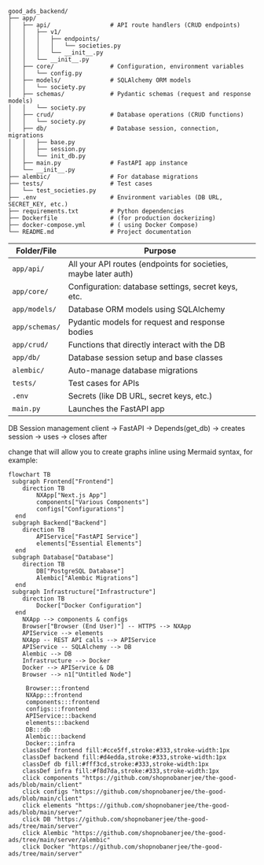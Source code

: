 ```plaintext
good_ads_backend/
├── app/
│   ├── api/                 # API route handlers (CRUD endpoints)
│   │   ├── v1/
│   │   │   ├── endpoints/
│   │   │   │   └── societies.py
│   │   │   └── __init__.py
│   │   └── __init__.py
│   ├── core/                # Configuration, environment variables
│   │   └── config.py
│   ├── models/              # SQLAlchemy ORM models
│   │   └── society.py
│   ├── schemas/             # Pydantic schemas (request and response models)
│   │   └── society.py
│   ├── crud/                # Database operations (CRUD functions)
│   │   └── society.py
│   ├── db/                  # Database session, connection, migrations
│   │   ├── base.py
│   │   ├── session.py
│   │   └── init_db.py
│   ├── main.py              # FastAPI app instance
│   └── __init__.py
├── alembic/                 # For database migrations
├── tests/                   # Test cases
│   └── test_societies.py
├── .env                     # Environment variables (DB URL, SECRET_KEY, etc.)
├── requirements.txt         # Python dependencies
├── Dockerfile               # (for production dockerizing)
├── docker-compose.yml       # ( using Docker Compose)
└── README.md                # Project documentation
```



| Folder/File      | Purpose                                                         |
| ---------------- | --------------------------------------------------------------- |
| `app/api/`     | All your API routes (endpoints for societies, maybe later auth) |
| `app/core/`    | Configuration: database settings, secret keys, etc.             |
| `app/models/`  | Database ORM models using SQLAlchemy                            |
| `app/schemas/` | Pydantic models for request and response bodies                 |
| `app/crud/`    | Functions that directly interact with the DB                    |
| `app/db/`      | Database session setup and base classes                         |
| `alembic/`     | Auto-manage database migrations                                 |
| `tests/`       | Test cases for APIs                                             |
| `.env`         | Secrets (like DB URL, secret keys, etc.)                        |
| `main.py`      | Launches the FastAPI app                                        |



DB Session management
client -> FastAPI -> Depends(get_db) -> creates session -> uses -> closes after

change that will allow you to create graphs inline using Mermaid syntax, for example:

```mermaid
flowchart TB
 subgraph Frontend["Frontend"]
    direction TB
        NXApp["Next.js App"]
        components["Various Components"]
        configs["Configurations"]
  end
 subgraph Backend["Backend"]
    direction TB
        APIService["FastAPI Service"]
        elements["Essential Elements"]
  end
 subgraph Database["Database"]
    direction TB
        DB["PostgreSQL Database"]
        Alembic["Alembic Migrations"]
  end
 subgraph Infrastructure["Infrastructure"]
    direction TB
        Docker["Docker Configuration"]
  end
    NXApp --> components & configs
    Browser["Browser (End User)"] -- HTTPS --> NXApp
    APIService --> elements
    NXApp -- REST API calls --> APIService
    APIService -- SQLAlchemy --> DB
    Alembic --> DB
    Infrastructure --> Docker
    Docker --> APIService & DB
    Browser --> n1["Untitled Node"]

     Browser:::frontend
     NXApp:::frontend
     components:::frontend
     configs:::frontend
     APIService:::backend
     elements:::backend
     DB:::db
     Alembic:::backend
     Docker:::infra
    classDef frontend fill:#cce5ff,stroke:#333,stroke-width:1px
    classDef backend fill:#d4edda,stroke:#333,stroke-width:1px
    classDef db fill:#fff3cd,stroke:#333,stroke-width:1px
    classDef infra fill:#f8d7da,stroke:#333,stroke-width:1px
    click components "https://github.com/shopnobanerjee/the-good-ads/blob/main/client"
    click configs "https://github.com/shopnobanerjee/the-good-ads/blob/main/client"
    click elements "https://github.com/shopnobanerjee/the-good-ads/blob/main/server"
    click DB "https://github.com/shopnobanerjee/the-good-ads/tree/main/server"
    click Alembic "https://github.com/shopnobanerjee/the-good-ads/tree/main/server/alembic"
    click Docker "https://github.com/shopnobanerjee/the-good-ads/tree/main/server"
```
